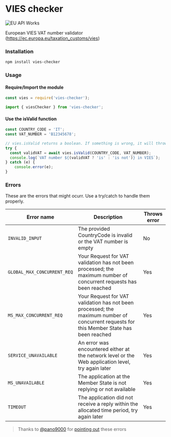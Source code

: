 # VIES checker
![EU API Works](https://github.com/itaibo/vies-checker/actions/workflows/eu-api.yaml/badge.svg)

European VIES VAT number validator (https://ec.europa.eu/taxation_customs/vies)

### Installation
```sh
npm install vies-checker
```

### Usage

#### Require/Import the module
```js
const vies = require('vies-checker');

import { viesChecker } from 'vies-checker';
```

#### Use the isValid function
```js
const COUNTRY_CODE = 'IT';
const VAT_NUMBER = 'B12345678';

// vies.isValid returns a boolean. If something is wrong, it will throw an error
try {
  const validVAT = await vies.isValid(COUNTRY_CODE, VAT_NUMBER);
  console.log(`VAT number ${(validVAT ? 'is' : 'is not')} in VIES`);
} catch (e) {
	console.error(e);
}

```

### Errors
These are the errors that might ocurr. Use a try/catch to handle them properly.

| Error name                | Description                                                                                                                              | Throws error |
|---------------------------|------------------------------------------------------------------------------------------------------------------------------------------|--------------|
| `INVALID_INPUT`             | The provided CountryCode is invalid or the VAT number is empty                                                                           | No           |
| `GLOBAL_MAX_CONCURRENT_REQ` | Your Request for VAT validation has not been processed; the maximum number of concurrent requests has been reached                       | Yes          |
| `MS_MAX_CONCURRENT_REQ`     | Your Request for VAT validation has not been processed; the maximum number of concurrent requests for this Member State has been reached | Yes          |
| `SERVICE_UNAVAILABLE`       | An error was encountered either at the network level or the Web application level, try again later                                       | Yes          |
| `MS_UNAVAILABLE`            | The application at the Member State is not replying or not available                                                                     | Yes          |
| `TIMEOUT`                   | The application did not receive a reply within the allocated time period, try again later                                                | Yes          |

> Thanks to [@pano9000](https://github.com/pano9000) for [pointing out](https://github.com/itaibo/vies-checker/issues/1) these errors 
